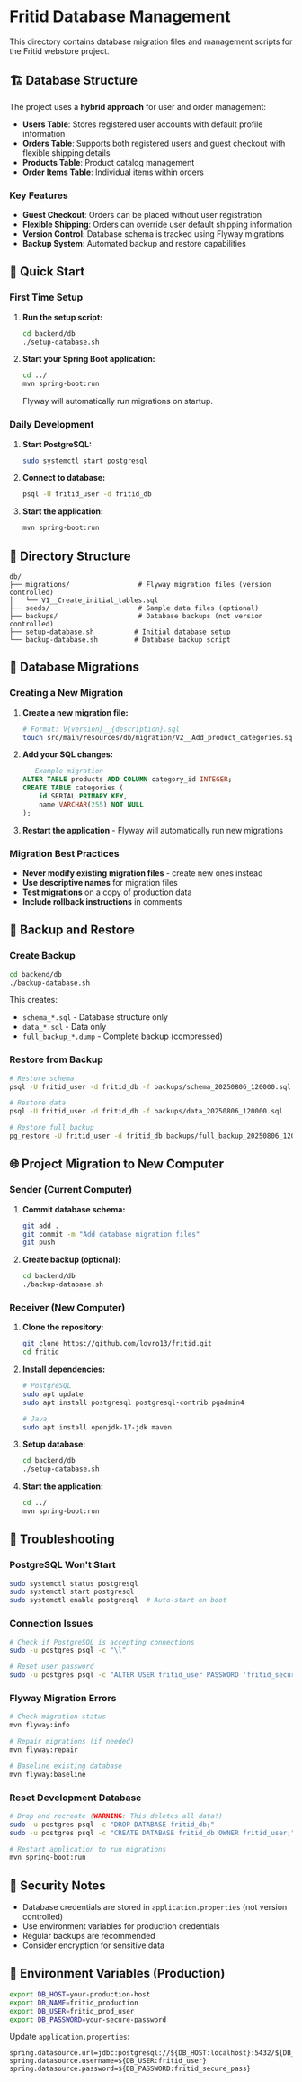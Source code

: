 # Fritid Database Management

This directory contains database migration files and management scripts for the Fritid webstore project.

## 🏗️ Database Structure

The project uses a **hybrid approach** for user and order management:

- **Users Table**: Stores registered user accounts with default profile information
- **Orders Table**: Supports both registered users and guest checkout with flexible shipping details
- **Products Table**: Product catalog management
- **Order Items Table**: Individual items within orders

### Key Features

- **Guest Checkout**: Orders can be placed without user registration
- **Flexible Shipping**: Orders can override user default shipping information
- **Version Control**: Database schema is tracked using Flyway migrations
- **Backup System**: Automated backup and restore capabilities

## 🚀 Quick Start

### First Time Setup

1. **Run the setup script:**
   ```bash
   cd backend/db
   ./setup-database.sh
   ```

2. **Start your Spring Boot application:**
   ```bash
   cd ../
   mvn spring-boot:run
   ```
   
   Flyway will automatically run migrations on startup.

### Daily Development

1. **Start PostgreSQL:**
   ```bash
   sudo systemctl start postgresql
   ```

2. **Connect to database:**
   ```bash
   psql -U fritid_user -d fritid_db
   ```

3. **Start the application:**
   ```bash
   mvn spring-boot:run
   ```

## 📁 Directory Structure

```
db/
├── migrations/                 # Flyway migration files (version controlled)
│   └── V1__Create_initial_tables.sql
├── seeds/                      # Sample data files (optional)
├── backups/                    # Database backups (not version controlled)
├── setup-database.sh          # Initial database setup
└── backup-database.sh         # Database backup script
```

## 🔄 Database Migrations

### Creating a New Migration

1. **Create a new migration file:**
   ```bash
   # Format: V{version}__{description}.sql
   touch src/main/resources/db/migration/V2__Add_product_categories.sql
   ```

2. **Add your SQL changes:**
   ```sql
   -- Example migration
   ALTER TABLE products ADD COLUMN category_id INTEGER;
   CREATE TABLE categories (
       id SERIAL PRIMARY KEY,
       name VARCHAR(255) NOT NULL
   );
   ```

3. **Restart the application** - Flyway will automatically run new migrations

### Migration Best Practices

- **Never modify existing migration files** - create new ones instead
- **Use descriptive names** for migration files
- **Test migrations** on a copy of production data
- **Include rollback instructions** in comments

## 💾 Backup and Restore

### Create Backup

```bash
cd backend/db
./backup-database.sh
```

This creates:
- `schema_*.sql` - Database structure only
- `data_*.sql` - Data only
- `full_backup_*.dump` - Complete backup (compressed)

### Restore from Backup

```bash
# Restore schema
psql -U fritid_user -d fritid_db -f backups/schema_20250806_120000.sql

# Restore data
psql -U fritid_user -d fritid_db -f backups/data_20250806_120000.sql

# Restore full backup
pg_restore -U fritid_user -d fritid_db backups/full_backup_20250806_120000.dump
```

## 🌐 Project Migration to New Computer

### Sender (Current Computer)

1. **Commit database schema:**
   ```bash
   git add .
   git commit -m "Add database migration files"
   git push
   ```

2. **Create backup (optional):**
   ```bash
   cd backend/db
   ./backup-database.sh
   ```

### Receiver (New Computer)

1. **Clone the repository:**
   ```bash
   git clone https://github.com/lovro13/fritid.git
   cd fritid
   ```

2. **Install dependencies:**
   ```bash
   # PostgreSQL
   sudo apt update
   sudo apt install postgresql postgresql-contrib pgadmin4
   
   # Java
   sudo apt install openjdk-17-jdk maven
   ```

3. **Setup database:**
   ```bash
   cd backend/db
   ./setup-database.sh
   ```

4. **Start the application:**
   ```bash
   cd ../
   mvn spring-boot:run
   ```

## 🔧 Troubleshooting

### PostgreSQL Won't Start
```bash
sudo systemctl status postgresql
sudo systemctl start postgresql
sudo systemctl enable postgresql  # Auto-start on boot
```

### Connection Issues
```bash
# Check if PostgreSQL is accepting connections
sudo -u postgres psql -c "\l"

# Reset user password
sudo -u postgres psql -c "ALTER USER fritid_user PASSWORD 'fritid_secure_pass';"
```

### Flyway Migration Errors
```bash
# Check migration status
mvn flyway:info

# Repair migrations (if needed)
mvn flyway:repair

# Baseline existing database
mvn flyway:baseline
```

### Reset Development Database
```bash
# Drop and recreate (WARNING: This deletes all data!)
sudo -u postgres psql -c "DROP DATABASE fritid_db;"
sudo -u postgres psql -c "CREATE DATABASE fritid_db OWNER fritid_user;"

# Restart application to run migrations
mvn spring-boot:run
```

## 🔐 Security Notes

- Database credentials are stored in `application.properties` (not version controlled)
- Use environment variables for production credentials
- Regular backups are recommended
- Consider encryption for sensitive data

## 📝 Environment Variables (Production)

```bash
export DB_HOST=your-production-host
export DB_NAME=fritid_production
export DB_USER=fritid_prod_user
export DB_PASSWORD=your-secure-password
```

Update `application.properties`:
```properties
spring.datasource.url=jdbc:postgresql://${DB_HOST:localhost}:5432/${DB_NAME:fritid_db}
spring.datasource.username=${DB_USER:fritid_user}
spring.datasource.password=${DB_PASSWORD:fritid_secure_pass}
```

